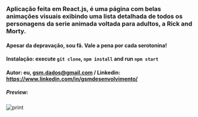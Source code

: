 ### Aplicação feita em React.js, é uma página com belas animações visuais exibindo uma lista detalhada de todos os personagens da serie animada voltada para adultos, a Rick and Morty.

#### Apesar da depravação, sou fã. Vale a pena por cada serotonina!

#### Instalação: execute `git clone`, `npm install` and run `npm start`

#### Autor: eu, gsm.dados@gmail.com / Linkedin: https://www.linkedin.com/in/gsmdesenvolvimento/

##### Preview:
![print](https://user-images.githubusercontent.com/91918525/174513855-164496f2-0f7e-42aa-9010-0ea9da84e42d.png)

